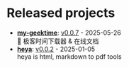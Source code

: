 # Released projects



<!-- recent_releases starts -->
* **[my-geektime](https://github.com/zkep/my-geektime)**: [v0.0.7](https://github.com/zkep/my-geektime/releases/tag/v0.0.7) - 2025-05-26
<br>👏 极客时间下载器 & 在线文档
* **[heya](https://github.com/zkep/heya)**: [v0.0.2](https://github.com/zkep/heya/releases/tag/v0.0.2) - 2025-01-05
<br>heya is html, markdown to pdf tools
<!-- recent_releases ends -->